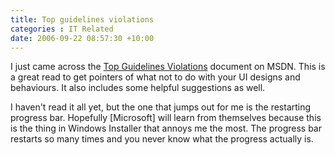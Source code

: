 ```yaml
---
title: Top guidelines violations
categories : IT Related
date: 2006-09-22 08:57:30 +10:00
---
```


I just came across the [Top Guidelines Violations][0] document on MSDN. This is a great read to get pointers of what not to do with your UI designs and behaviours. It also includes some helpful suggestions as well. 

I haven't read it all yet, but the one that jumps out for me is the restarting progress bar. Hopefully [Microsoft] will learn from themselves because this is the thing in Windows Installer that annoys me the most. The progress bar restarts so many times and you never know what the progress actually is.

[0]: http://msdn.microsoft.com/library/default.asp?url=/library/en-us/UxGuide/UXGuide/Principles/TopViolations/TopViolations.asp
